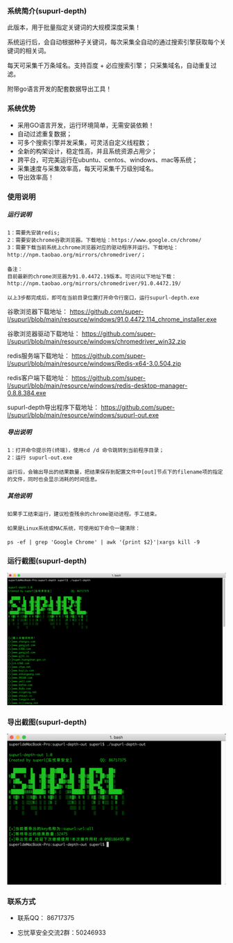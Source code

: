 ### 系统简介(supurl-depth)

此版本，用于批量指定关键词的大规模深度采集！

系统运行后，会自动根据种子关键词，每次采集全自动的通过搜索引擎获取每个关键词的相关词。

每天可采集千万条域名。支持百度 + 必应搜索引擎；
只采集域名，自动重复过滤。

附带go语言开发的配套数据导出工具！


### 系统优势

- 采用GO语言开发，运行环境简单，无需安装依赖！
- 自动过滤重复数据；
- 可多个搜索引擎并发采集，可灵活自定义线程数；
- 全新的构架设计，稳定性高，并且系统资源占用少；
- 跨平台，可完美运行在ubuntu、centos、windows、mac等系统；
- 采集速度与采集效率高，每天可采集千万级别域名。
- 导出效率高！

### 使用说明

##### 运行说明
```
1：需要先安装redis;
2：需要安装chrome谷歌浏览器。下载地址：https://www.google.cn/chrome/
3：需要下载当前系统上chrome浏览器对应的驱动程序并运行。下载地址：http://npm.taobao.org/mirrors/chromedriver/；

备注：
目前最新的chrome浏览器为91.0.4472.19版本。可访问以下地址下载：http://npm.taobao.org/mirrors/chromedriver/91.0.4472.19/

以上3步都完成后，即可在当前目录位置打开命令行窗口，运行supurl-depth.exe
```

谷歌浏览器下载地址：
https://github.com/super-l/supurl/blob/main/resource/windows/91.0.4472.114_chrome_installer.exe

谷歌浏览器驱动下载地址：
https://github.com/super-l/supurl/blob/main/resource/windows/chromedriver_win32.zip

redis服务端下载地址：
https://github.com/super-l/supurl/blob/main/resource/windows/Redis-x64-3.0.504.zip

redis客户端下载地址：
https://github.com/super-l/supurl/blob/main/resource/windows/redis-desktop-manager-0.8.8.384.exe

supurl-depth导出程序下载地址：
https://github.com/super-l/supurl/blob/main/resource/windows/supurl-out.exe

##### 导出说明
```
1：打开命令提示符(终端)，使用cd /d 命令跳转到当前程序目录；
2：运行 supurl-out.exe

运行后，会输出导出的结果数量，把结果保存到配置文件中[out]节点下的filename项的指定的文件，同时也会显示消耗的时间信息。

```

##### 其他说明
```
如果手工结束运行，建议检查残余的chrome驱动进程。手工结束。

如果是Linux系统或MAC系统，可使用如下命令一键清除：

ps -ef | grep 'Google Chrome' | awk '{print $2}'|xargs kill -9
```

### 运行截图(supurl-depth)

![运行截图](images/supurl-depth.png)

### 导出截图(supurl-depth)

![导出截图](images/supurl-depth-out.png)

### 联系方式

- 联系QQ： 86717375

- 忘忧草安全交流2群：50246933